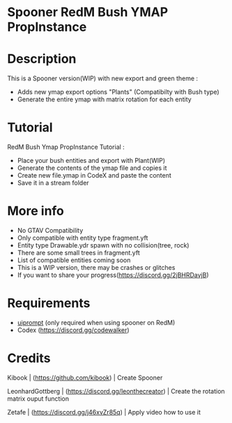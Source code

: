 # Spooner RedM Bush YMAP PropInstance

# Description
This is a Spooner version(WIP) with new export and green theme :
- Adds new ymap export options "Plants" (Compatibilty with Bush type)
- Generate the entire ymap with matrix rotation for each entity

# Tutorial 
RedM Bush Ymap PropInstance Tutorial :
- Place your bush entities and export with Plant(WIP)
- Generate the contents of the ymap file and copies it
- Create new file.ymap in CodeX and paste the content
- Save it in a stream folder

# More info
- No GTAV Compatibility
- Only compatible with entity type fragment.yft
- Entity type Drawable.ydr spawn with no collision(tree, rock)
- There are some small trees in fragment.yft
- List of compatible entities coming soon
- This is a WIP version, there may be crashes or glitches
- If you want to share your progress(https://discord.gg/2jBHRDavjB)

# Requirements
- [uiprompt](https://github.com/kibook/redm-uiprompt) (only required when using spooner on RedM)
- Codex (https://discord.gg/codewalker)

# Credits
Kibook | (https://github.com/kibook) | Create Spooner

LeonhardGottberg | (https://discord.gg/leonthecreator) | Create the rotation matrix ouput function

Zetafe | (https://discord.gg/j46xvZr85q) | Apply video how to use it
